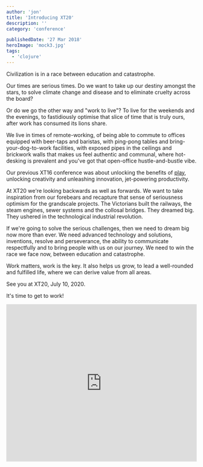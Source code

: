 ```yaml
---
author: 'jon'
title: 'Introducing XT20'
description: ''
category: 'conference'

publishedDate: '27 Mar 2018'
heroImage: 'mock3.jpg'
tags:
  - 'clojure'
---
```


Civilization is in a race between education and catastrophe.

Our times are serious times. Do we want to take up our destiny amongst
the stars, to solve climate change and disease and to eliminate cruelty
across the board?

Or do we go the other way and \"work to live\"? To live for the weekends
and the evenings, to fastidiously optimise that slice of time that is
truly ours, after work has consumed its lions share.

We live in times of remote-working, of being able to commute to offices
equipped with beer-taps and baristas, with ping-pong tables and
bring-your-dog-to-work facilities, with exposed pipes in the ceilings
and brickwork walls that makes us feel authentic and communal, where
hot-desking is prevalent and you've got that open-office
hustle-and-bustle vibe.

Our previous XT16 conference was about unlocking the benefits of
[play](https://juxt.pro/blog/posts/the-fun-factor.html), unlocking
creativity and unleashing innovation, jet-powering productivity.

At XT20 we're looking backwards as well as forwards. We want to take
inspiration from our forebears and recapture that sense of seriousness
optimism for the grandscale projects. The Victorians built the railways,
the steam engines, sewer systems and the collosal bridges. They dreamed
big. They ushered in the technological industrial revolution.

If we're going to solve the serious challenges, then we need to dream
big now more than ever. We need advanced technology and solutions,
inventions, resolve and perseverance, the ability to communicate
respectfully and to bring people with us on our journey. We need to win
the race we face now, between education and catastrophe.

Work matters, work is the key. It also helps us grow, to lead a
well-rounded and fulfilled life, where we can derive value from all
areas.

See you at XT20, July 10, 2020.

It's time to get to work!

<iframe width="100%" height="415" src="https://www.youtube.com/embed/q0FSauR77nw" title="XT20: It's time to get to work!" frameborder="0" allow="accelerometer; autoplay; clipboard-write; encrypted-media; gyroscope; picture-in-picture" allowfullscreen></iframe>
